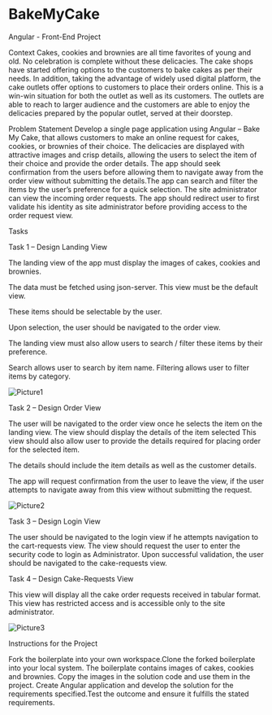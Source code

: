 # BakeMyCake
Angular - Front-End Project

Context Cakes, cookies and brownies are all time favorites of young and old. No celebration is complete without these delicacies. The cake shops have started offering options to the customers to bake cakes as per their needs. In addition, taking the advantage of widely used digital platform, the cake outlets offer options to customers to place their orders online.  This is a win-win situation for both the outlet as well as its customers. The outlets are able to reach to larger audience and the customers are able to enjoy the delicacies prepared by the popular outlet, served at their doorstep.

Problem Statement Develop a single page application using Angular – Bake My Cake, that allows customers to make an online request for cakes, cookies, or brownies of their choice. The delicacies are displayed with attractive images and crisp details, allowing the users to select the item of their choice and provide the order details. The app should seek confirmation from the users before allowing them to navigate away from the order view without submitting the details.​The app can search and filter the items by the user’s preference for a quick selection.  The site administrator can view the incoming order requests.​ The app should redirect user to first validate his identity as site administrator before providing access to the order request view.​

Tasks

Task 1 – Design Landing View

The landing view of the app must display the images of cakes, cookies and brownies.

The data must be fetched using json-server. This view must be the default view.

These items should be selectable by the user.

Upon selection, the user should be navigated to the order view.

The landing view must also allow users to search / filter these items by their preference.

Search allows user to search by item name. Filtering allows user to filter items by category.

![Picture1](https://github.com/shivanijajoo/BakeMyCake/assets/155435441/c41a1f09-1255-45d5-b731-264c2de8cd84)



Task 2 – Design Order View

The user will be navigated to the order view once he selects the item on the landing view. The view should display the details of the item selected This view should also allow user to provide the details required for placing order for the selected item.

The details should include the item details as well as the customer details.

The app will request confirmation from the user to leave the view, if the user attempts to navigate away from this view without submitting the request.


![Picture2](https://github.com/shivanijajoo/BakeMyCake/assets/155435441/6444778e-157c-4cb4-b3a0-b5bd99c00fc4)



Task 3 – Design Login View

The user should be navigated to the login view if he attempts navigation to the cart-requests view. The view should request the user to enter the security code to login as Administrator. Upon successful validation, the user should be navigated to the cake-requests view. 



Task 4 – Design Cake-Requests View

This view will display all the cake order requests received in tabular format. This view has restricted access and is accessible only to the site administrator. 

![Picture3](https://github.com/shivanijajoo/BakeMyCake/assets/155435441/d5ce7761-1a22-4b25-a152-3423a44de24b)


Instructions for the Project

Fork the boilerplate into your own workspace.​​​​​​Clone the forked boilerplate into your local system. The boilerplate contains images of cakes, cookies and brownies. Copy the images in the solution code and use them in the project. Create Angular application and develop the solution for the requirements specified.​Test the outcome and ensure it fulfills the stated requirements.​​

 







